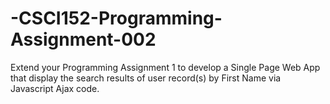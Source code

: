 # -CSCI152-Programming-Assignment-002
Extend your Programming Assignment 1 to develop a Single Page Web App that display the search results of user record(s) by First Name via Javascript Ajax code.
